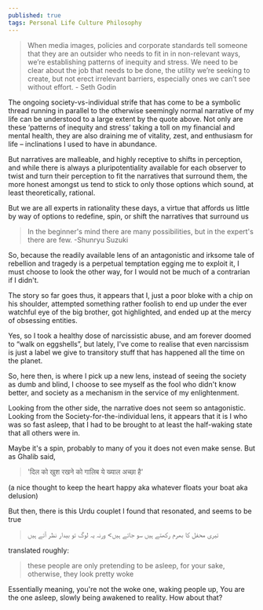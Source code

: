 ```yaml
---
published: true
tags: Personal Life Culture Philosophy
---
```

> When media images, policies and corporate standards tell someone that they are an outsider who needs to fit in in non-relevant ways, we’re establishing patterns of inequity and stress. We need to be clear about the job that needs to be done, the utility we’re seeking to create, but not erect irrelevant barriers, especially ones we can’t see without effort. - Seth Godin

The ongoing society-vs-individual strife that has come to be a symbolic thread running in parallel to the otherwise seemingly normal narrative of my life can be understood to a large extent by the quote above. Not only are these ‘patterns of inequity and stress’ taking a toll on my financial and mental health, they are also draining me of vitality, zest, and enthusiasm for life – inclinations I used to have in abundance.

But narratives are malleable, and highly receptive to shifts in perception, and while there is always a pluripotentiality available for each observer to twist and turn their perception to fit the narratives that surround them, the more honest amongst us tend to stick to only those options which sound, at least theoretically, rational.

But we are all experts in rationality these days, a virtue that affords us little by way of options to redefine, spin, or shift the narratives that surround us

> In the beginner's mind there are many possibilities, but in the expert's there are few. -Shunryu Suzuki

So, because the readily available lens of an antagonistic and irksome tale of rebellion and tragedy is a perpetual temptation egging me to exploit it, I must choose to look the other way, for I would not be much of a contrarian if I didn't.

The story so far goes thus, it appears that I, just a poor bloke with a chip on his shoulder, attempted something rather foolish to end up under the ever watchful eye of the big brother, got highlighted, and ended up at the mercy of obsessing entities. 

Yes, so I took a healthy dose of narcissistic abuse, and am forever doomed to “walk on eggshells”, but lately, I've come to realise that even narcissism is just a label we give to transitory stuff that has happened all the time on the planet.

So, here then, is where I pick up a new lens, instead of seeing the society as dumb and blind, I choose to see myself as the fool who didn't know better, and society as a mechanism in the service of my enlightenment.

Looking from the other side, the narrative does not seem so antagonistic. Looking from the Society-for-the-individual lens, it appears that it is I who was so fast asleep, that I had to be brought to at least the half-waking state that all others were in.

Maybe it's a spin, probably to many of you it does not even make sense. But as Ghalib said, 

> 'दिल को खुश रखने को गालिब ये ख्‍याल अच्‍छा है'

(a nice thought to keep the heart happy aka whatever floats your boat aka delusion)

But then, there is this Urdu couplet I found that resonated, and seems to be true

> تیری محفل کا بھرم رکھتے ہیں سو جاتے ہیں> ورنہ یہ لوگ تو بیدار نظر آتے ہیں

translated roughly:

> these people are only pretending to be asleep, for your sake, 
otherwise, they look pretty woke

Essentially meaning, you're not the woke one, waking people up, You are the one asleep, slowly being awakened to reality. How about that?
